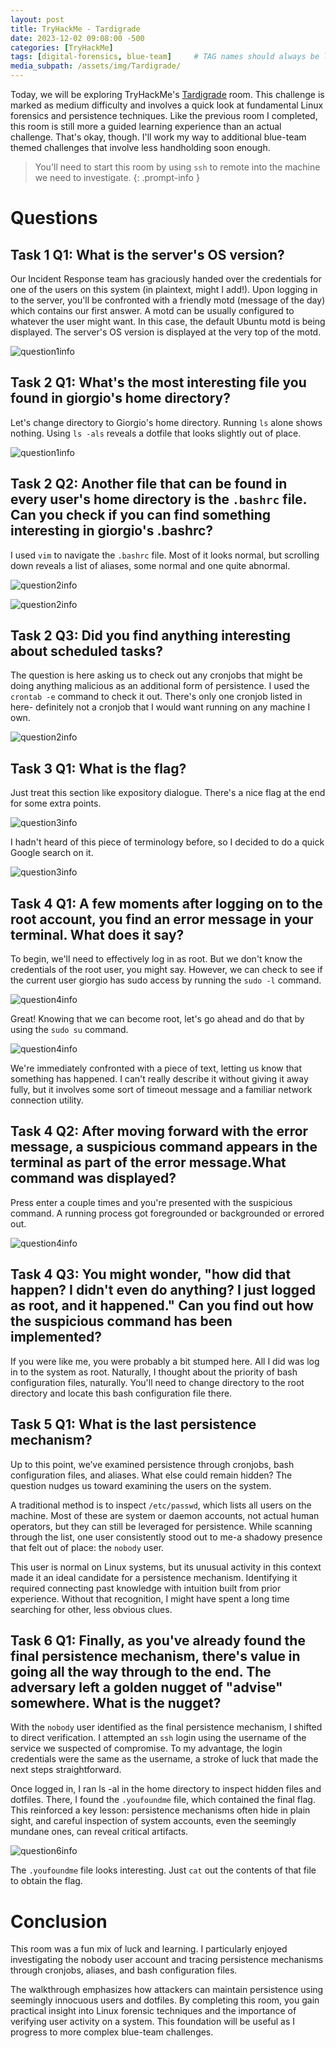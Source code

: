 ```yaml
---
layout: post
title: TryHackMe - Tardigrade
date: 2023-12-02 09:08:00 -500
categories: [TryHackMe]
tags: [digital-forensics, blue-team]     # TAG names should always be lowercase
media_subpath: /assets/img/Tardigrade/
---
```


Today, we will be exploring TryHackMe's [Tardigrade](https://tryhackme.com/room/tardigrade) room. This challenge is marked as medium difficulty and involves a quick look at fundamental Linux forensics and persistence techniques. Like the previous room I completed, this room is still more a guided learning experience than an actual challenge. That's okay, though. I'll work my way to additional blue-team themed challenges that involve less handholding soon enough.

> You'll need to start this room by using `ssh` to remote into the machine we need to investigate.
{: .prompt-info }

# Questions
## Task 1 Q1: What is the server's OS version?
Our Incident Response team has graciously handed over the credentials for one of the users on this system (in plaintext, might I add!). Upon logging in to the server, you'll be confronted with a friendly motd (message of the day) which contains our first answer. A motd can be usually configured to whatever the user might want. In this case, the default Ubuntu motd is being displayed. The server's OS version is displayed at the very top of the motd.

![question1info](T1Q1.png)

## Task 2 Q1: What's the most interesting file you found in giorgio's home directory?
Let's change directory to Giorgio's home directory. Running `ls` alone shows nothing. Using `ls -als` reveals a dotfile that looks slightly out of place.

![question1info](/badconfigls-al.png)

## Task 2 Q2: Another file that can be found in every user's home directory is the `.bashrc` file. Can you check if you can find something interesting in giorgio's .bashrc?
I used `vim` to navigate the `.bashrc` file. Most of it looks normal, but scrolling down reveals a list of aliases, some normal and one quite abnormal.

![question2info](/T2Q1qmostofbashrc.png)

![question2info](/T2Q2SusLsAlias.png)

## Task 2 Q3: Did you find anything interesting about scheduled tasks?
The question is here asking us to check out any cronjobs that might be doing anything malicious as an additional form of persistence. I used the `crontab -e` command to check it out. There's only one cronjob listed in here- definitely not a cronjob that I would want running on any machine I own.

![question2info](/T2Q3ScheduledTasks.png)

## Task 3 Q1: What is the flag?
Just treat this section like expository dialogue. There's a nice flag at the end for some extra points.

![question3info](/dirtywordlistfreepoint.png)

I hadn't heard of this piece of terminology before, so I decided to do a quick Google search on it.

![question3info](/dirtywordlistapparentlyanonoword.png)

## Task 4 Q1: A few moments after logging on to the root account, you find an error message in your terminal. What does it say?

To begin, we'll need to effectively log in as root. But we don't know the credentials of the root user, you might say. However, we can check to see if the current user giorgio has sudo access by running the `sudo -l` command.

![question4info](/sudo-l.png)

Great! Knowing that we can become root, let's go ahead and do that by using the `sudo su` command.

![question4info](/T4Q1loginasrootsudosu.png)

We're immediately confronted with a piece of text, letting us know that something has happened. I can't really describe it without giving it away fully, but it involves some sort of timeout message and a familiar network connection utility.

## Task 4 Q2: After moving forward with the error message, a suspicious command appears in the terminal as part of the error message.What command was displayed?
Press enter a couple times and you're presented with the suspicious command. A running process  got foregrounded or backgrounded or errored out.

![question4info](/ncattimeoutbackgroundedprocess.png)

## Task 4 Q3: You might wonder, "how did that happen? I didn't even do anything? I just logged as root, and it happened." Can you find out how the suspicious command has been implemented?
If you were like me, you were probably a bit stumped here. All I did was log in to the system as root. Naturally, I thought about the priority of bash configuration files, naturally. You'll need to change directory to the root directory and locate this bash configuration file there.

## Task 5 Q1: What is the last persistence mechanism?
Up to this point, we’ve examined persistence through cronjobs, bash configuration files, and aliases. What else could remain hidden? The question nudges us toward examining the users on the system.

A traditional method is to inspect `/etc/passwd`, which lists all users on the machine. Most of these are system or daemon accounts, not actual human operators, but they can still be leveraged for persistence. While scanning through the list, one user consistently stood out to me-a shadowy presence that felt out of place: the `nobody` user.

This user is normal on Linux systems, but its unusual activity in this context made it an ideal candidate for a persistence mechanism. Identifying it required connecting past knowledge with intuition built from prior experience. Without that recognition, I might have spent a long time searching for other, less obvious clues.

## Task 6 Q1: Finally, as you've already found the final persistence mechanism, there's value in going all the way through to the end. The adversary left a golden nugget of "advise" somewhere. What is the nugget?
With the `nobody` user identified as the final persistence mechanism, I shifted to direct verification. I attempted an `ssh` login using the username of the service we suspected of compromise. To my advantage, the login credentials were the same as the username, a stroke of luck that made the next steps straightforward.

Once logged in, I ran ls -al in the home directory to inspect hidden files and dotfiles. There, I found the `.youfoundme` file, which contained the final flag. This reinforced a key lesson: persistence mechanisms often hide in plain sight, and careful inspection of system accounts, even the seemingly mundane ones, can reveal critical artifacts.

![question6info](/foundlastanswerls.png)

The `.youfoundme` file looks interesting. Just `cat` out the contents of that file to obtain the flag.

# Conclusion
This room was a fun mix of luck and learning. I particularly enjoyed investigating the nobody user account and tracing persistence mechanisms through cronjobs, aliases, and bash configuration files.

The walkthrough emphasizes how attackers can maintain persistence using seemingly innocuous users and dotfiles. By completing this room, you gain practical insight into Linux forensic techniques and the importance of verifying user activity on a system. This foundation will be useful as I progress to more complex blue-team challenges.
